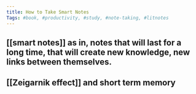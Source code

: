 ```yaml
---
title: How to Take Smart Notes
Tags: #book, #productivity, #study, #note-taking, #litnotes 
---
```

## [[smart notes]] as in, notes that will last for a long time, that will create new knowledge, new links between themselves.
## [[Zeigarnik effect]] and short term memory
##
